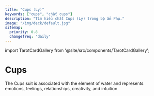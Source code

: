 ```yaml
---
title: "Cups (Ly)"
keywords: ["cups", "chất cups"]
description: "Tìm hiểu chất Cups (Ly) trong bộ ẩn Phụ."
image: "/img/deck/default.jpg"
sitemap:
  priority: 0.8
  changefreq: 'daily'
---
```



import TarotCardGallery from '@site/src/components/TarotCardGallery';


# Cups

The Cups suit is associated with the element of water and represents emotions, feelings, relationships, creativity, and intuition.

<TarotCardGallery category="cups" />